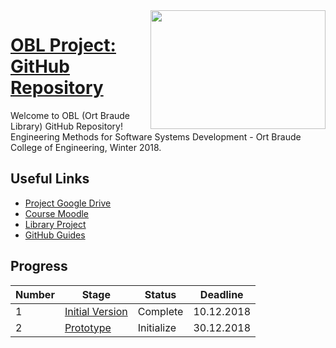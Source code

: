 <img align="right" width="280" height="190" src="https://www.el-mor.co.il/wp-content/uploads/ort_brauda.png">

# [OBL Project: GitHub Repository](https://github.com/yarinbehere/LibraryProject)


Welcome to OBL (Ort Braude Library) GitHub Repository!
Engineering Methods for Software Systems Development - Ort Braude College of Engineering, Winter 2018.

## Useful Links

* [Project Google Drive](https://goo.gl/G8cMne)
* [Course Moodle](https://moodle.braude.ac.il/course/view.php?id=17717)
* [Library Project](https://drive.google.com/file/d/1ylRLafnkxrmmW_v-e1N15jRnkbQvrfCx/view?usp=sharing)
* [GitHub Guides](https://guides.github.com)

## Progress 
| Number | Stage                     | Status            | Deadline    |
| -------| --------------------------| ------------------| ------------|
|1|[Initial Version](https://drive.google.com/file/d/12a7PqRIhnVGxzQJu8xPEMC_QUpPxNH6w/view?usp=sharing)|Complete|10.12.2018|
|2|[Prototype](https://drive.google.com/file/d/1wAxsbzrhtbeR8ND2x6PZCwbLrZnK3nW0/view?usp=sharing)| Initialize|30.12.2018|
